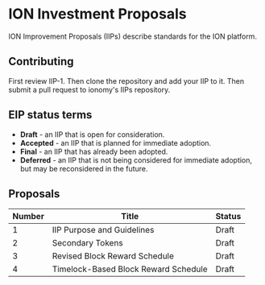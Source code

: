 ION Investment Proposals
========================

ION Improvement Proposals (IIPs) describe standards for the ION platform.

Contributing
------------

First review IIP-1. Then clone the repository and add your IIP to it. Then submit a pull request to ionomy's IIPs repository.

EIP status terms
----------------

* **Draft** - an IIP that is open for consideration.
* **Accepted** - an IIP that is planned for immediate adoption.
* **Final** - an IIP that has already been adopted.
* **Deferred** - an IIP that is not being considered for immediate adoption, but may be reconsidered in the future.

Proposals
---------

| Number     | Title                                  | Status     |
| ---------- | -------------------------------------- | ---------- |
| 1          | IIP Purpose and Guidelines             | Draft      |
| 2          | Secondary Tokens                       | Draft      |
| 3          | Revised Block Reward Schedule          | Draft      |
| 4          | Timelock-Based Block Reward Schedule   | Draft      |
